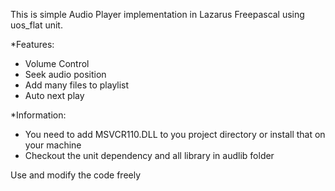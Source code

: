 This is simple Audio Player implementation in Lazarus Freepascal using uos_flat unit.

*Features:
- Volume Control
- Seek audio position
- Add many files to playlist
- Auto next play

*Information:
- You need to add MSVCR110.DLL to you project directory or install that on your machine
- Checkout the unit dependency and all library in audlib folder


Use and modify the code freely